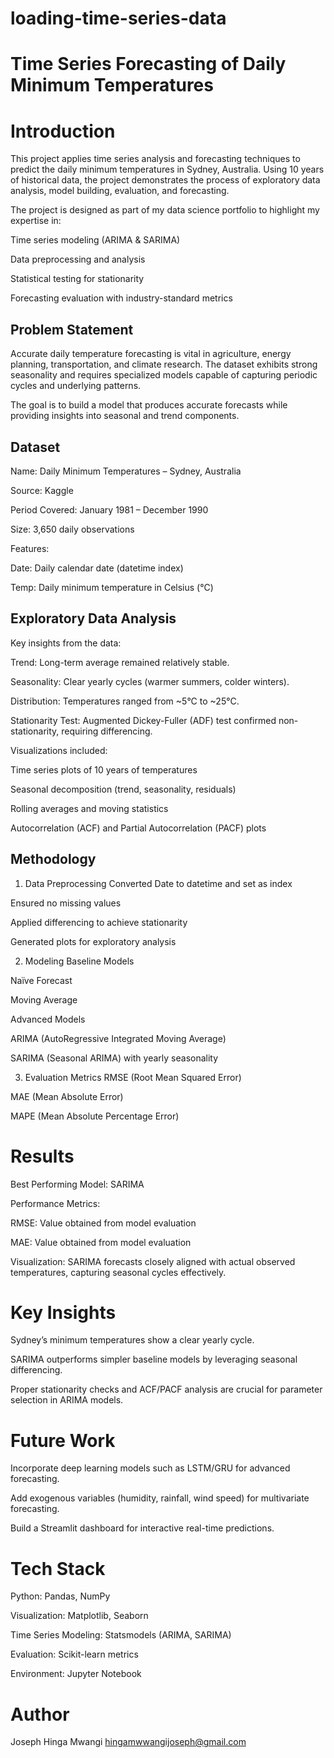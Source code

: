 # loading-time-series-data
# Time Series Forecasting of Daily Minimum Temperatures

# Introduction
This project applies time series analysis and forecasting techniques to predict the daily minimum temperatures in Sydney, Australia. Using 10 years of historical data, the project demonstrates the process of exploratory data analysis, model building, evaluation, and forecasting.

The project is designed as part of my data science portfolio to highlight my expertise in:

Time series modeling (ARIMA & SARIMA)

Data preprocessing and analysis

Statistical testing for stationarity

Forecasting evaluation with industry-standard metrics

 ## Problem Statement ## 
Accurate daily temperature forecasting is vital in agriculture, energy planning, transportation, and climate research.
The dataset exhibits strong seasonality and requires specialized models capable of capturing periodic cycles and underlying patterns.

The goal is to build a model that produces accurate forecasts while providing insights into seasonal and trend components.

## Dataset ##
Name: Daily Minimum Temperatures – Sydney, Australia

Source: Kaggle

Period Covered: January 1981 – December 1990

Size: 3,650 daily observations

Features:

Date: Daily calendar date (datetime index)

Temp: Daily minimum temperature in Celsius (°C)

## Exploratory Data Analysis
Key insights from the data:

Trend: Long-term average remained relatively stable.

Seasonality: Clear yearly cycles (warmer summers, colder winters).

Distribution: Temperatures ranged from ~5°C to ~25°C.

Stationarity Test: Augmented Dickey-Fuller (ADF) test confirmed non-stationarity, requiring differencing.

Visualizations included:

Time series plots of 10 years of temperatures

Seasonal decomposition (trend, seasonality, residuals)

Rolling averages and moving statistics

Autocorrelation (ACF) and Partial Autocorrelation (PACF) plots

## Methodology ##
1. Data Preprocessing
Converted Date to datetime and set as index

Ensured no missing values

Applied differencing to achieve stationarity

Generated plots for exploratory analysis

2. Modeling
Baseline Models

Naïve Forecast

Moving Average

Advanced Models

ARIMA (AutoRegressive Integrated Moving Average)

SARIMA (Seasonal ARIMA) with yearly seasonality

3. Evaluation Metrics
RMSE (Root Mean Squared Error)

MAE (Mean Absolute Error)

MAPE (Mean Absolute Percentage Error)

# Results
Best Performing Model: SARIMA

Performance Metrics:

RMSE: Value obtained from model evaluation

MAE: Value obtained from model evaluation

Visualization: SARIMA forecasts closely aligned with actual observed temperatures, capturing seasonal cycles effectively.

 # Key Insights
Sydney’s minimum temperatures show a clear yearly cycle.

SARIMA outperforms simpler baseline models by leveraging seasonal differencing.

Proper stationarity checks and ACF/PACF analysis are crucial for parameter selection in ARIMA models.

 # Future Work
Incorporate deep learning models such as LSTM/GRU for advanced forecasting.

Add exogenous variables (humidity, rainfall, wind speed) for multivariate forecasting.

Build a Streamlit dashboard for interactive real-time predictions.

# Tech Stack
Python: Pandas, NumPy

Visualization: Matplotlib, Seaborn

Time Series Modeling: Statsmodels (ARIMA, SARIMA)

Evaluation: Scikit-learn metrics

Environment: Jupyter Notebook

# Author
Joseph Hinga  Mwangi
hingamwwangijoseph@gmail.com
